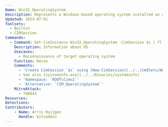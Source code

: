 ```yaml
---
Name: Win32_OperatingSystem
Description: Represents a Windows-based operating system installed on a computer
Updated: 2023-07-01
Toolsets:
  - Builtin
  - CIMSession
Commands:
  - Command: Get-CimInstance Win32_OperatingSystem -CimSession $s | fl *
    Description: Information about OS
    Usecases:
      - Reconnaissance of target operating system
    Function: Recon
    Comments:
      - 'Create CimSession `$s` using [New-CimSession](../../Cmdlets/New-CimSession/)'
      - See also [systeminfo.exe](../../Binaries/systeminfo)
      - 'Namespace: `ROOT\Cimv2`'
      - 'Alternative: `CIM_OperatingSystem`'
    MitreAttack:
      - TA0043
Resources:
Detections:
Contributors:
    - Name: Arris Huijgen
      Handle: bitsadmin
---
```

